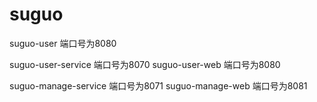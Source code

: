 # suguo
suguo-user 端口号为8080

suguo-user-service 端口号为8070
suguo-user-web     端口号为8080

suguo-manage-service 端口号为8071
suguo-manage-web     端口号为8081